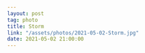 ```yaml
---
layout: post
tag: photo
title: Storm
link: "/assets/photos/2021-05-02-Storm.jpg"
date: 2021-05-02 21:00:00
---
```

